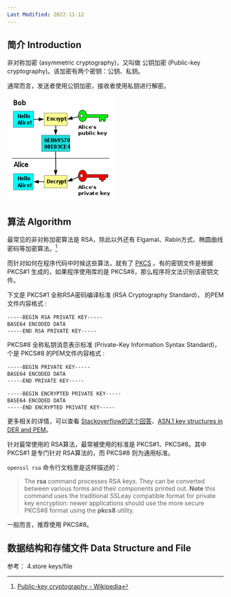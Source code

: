 ```yaml
---
Last Modified: 2022-11-12
---
```




## 简介 Introduction

非对称加密 (asymmetric cryptography)，又叫做 公钥加密 (Public-key cryptography)。该加密有两个密钥：公钥、私钥。

通常而言，发送者使用公钥加密，接收者使用私钥进行解密。

![Image result for asymmetric cryptography](https://raw.githubusercontent.com/caliburn1994/caliburn1994.github.io/master/images/250px-Public_key_encryption.svg.png)

## 算法 Algorithm

最常见的非对称加密算法是 RSA，除此以外还有 Elgamal、Rabin方式、椭圆曲线密码等加密算法。[^1]

而针对如何在程序代码中时候这些算法，就有了 [PKCS](https://en.wikipedia.org/wiki/PKCS) 。有的密钥文件是根据 PKCS#1 生成的，如果程序使用库的是 PKCS#8，那么程序将文法识别该密钥文件。

下文是 PKCS#1 全称RSA密码编译标准 (RSA Cryptography Standard)， 的PEM文件内容格式 : 

```
-----BEGIN RSA PRIVATE KEY-----
BASE64 ENCODED DATA
-----END RSA PRIVATE KEY-----
```

PKCS#8 全称私钥消息表示标准 (Private-Key Information Syntax Standard)，个是 PKCS#8 的PEM文件内容格式 :

```
-----BEGIN PRIVATE KEY-----
BASE64 ENCODED DATA
-----END PRIVATE KEY-----
```

```
-----BEGIN ENCRYPTED PRIVATE KEY-----
BASE64 ENCODED DATA
-----END ENCRYPTED PRIVATE KEY-----
```

更多相关的详情，可以查看 [Stackoverflow的这个回答](https://stackoverflow.com/questions/48958304/pkcs1-and-pkcs8-format-for-rsa-private-key)、[ASN.1 key structures in DER and PEM](https://polarssl.org/kb/cryptography/asn1-key-structures-in-der-and-pem/)。

针对最常使用的 RSA算法，最常被使用的标准是 PKCS#1、PKCS#8。其中 PKCS#1 是专门针对 RSA算法的，而 PKCS#8 则为通用标准。



`openssl rsa` 命令行文档里是这样描述的：

> The **rsa** command processes RSA keys. They can be converted between various forms and their components printed out. **Note** this command uses the traditional SSLeay compatible format for private key encryption: newer applications should use the more secure PKCS#8 format using the **pkcs8** utility.

一般而言，推荐使用 PKCS#8。



## 数据结构和存储文件 Data Structure and File

参考： 4.store keys/file





[^1]:[Public-key cryptography - Wikipedia](https://en.wikipedia.org/wiki/Public-key_cryptography#Public_discovery)

[^2]: [ASN.1 key structures in DER and PEM](https://polarssl.org/kb/cryptography/asn1-key-structures-in-der-and-pem/)
[^3]: [ASN.1 - Wikipedia](https://en.wikipedia.org/wiki/ASN.1)
